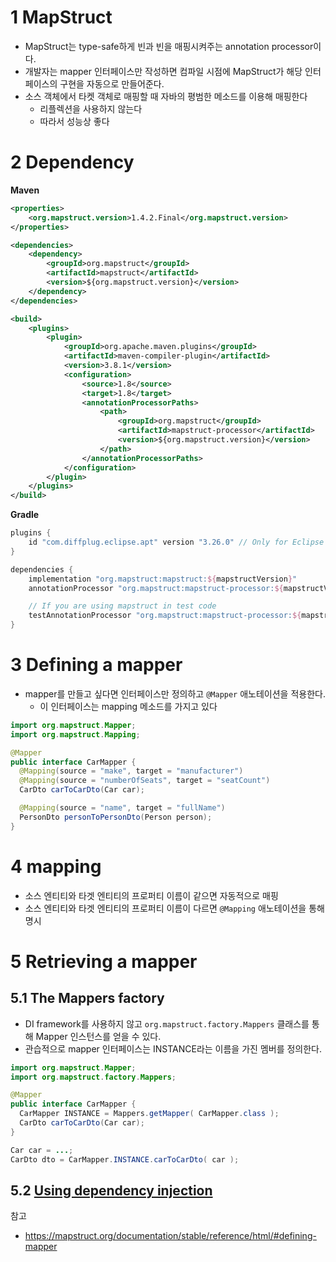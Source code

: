 # 1 MapStruct

* MapStruct는 type-safe하게 빈과 빈을 매핑시켜주는 annotation processor이다.
* 개발자는 mapper 인터페이스만 작성하면 컴파일 시점에 MapStruct가 해당 인터페이스의 구현을 자동으로 만들어준다.
* 소스 객체에서 타켓 객체로 매핑할 때 자바의 평범한 메소드를 이용해 매핑한다
  * 리플렉션을 사용하지 않는다
  * 따라서 성능상 좋다



# 2 Dependency

**Maven**

```xml
<properties>
    <org.mapstruct.version>1.4.2.Final</org.mapstruct.version>
</properties>

<dependencies>
    <dependency>
        <groupId>org.mapstruct</groupId>
        <artifactId>mapstruct</artifactId>
        <version>${org.mapstruct.version}</version>
    </dependency>
</dependencies>

<build>
    <plugins>
        <plugin>
            <groupId>org.apache.maven.plugins</groupId>
            <artifactId>maven-compiler-plugin</artifactId>
            <version>3.8.1</version>
            <configuration>
                <source>1.8</source>
                <target>1.8</target>
                <annotationProcessorPaths>
                    <path>
                        <groupId>org.mapstruct</groupId>
                        <artifactId>mapstruct-processor</artifactId>
                        <version>${org.mapstruct.version}</version>
                    </path>
                </annotationProcessorPaths>
            </configuration>
        </plugin>
    </plugins>
</build>
```

**Gradle**

```groovy
plugins {
    id "com.diffplug.eclipse.apt" version "3.26.0" // Only for Eclipse
}

dependencies {
    implementation "org.mapstruct:mapstruct:${mapstructVersion}"
    annotationProcessor "org.mapstruct:mapstruct-processor:${mapstructVersion}"

    // If you are using mapstruct in test code
    testAnnotationProcessor "org.mapstruct:mapstruct-processor:${mapstructVersion}"
}
```



# 3 Defining a mapper

* mapper를 만들고 싶다면 인터페이스만 정의하고 `@Mapper` 애노테이션을 적용한다.
  * 이 인터페이스는 mapping 메소드를 가지고 있다

```java
import org.mapstruct.Mapper;
import org.mapstruct.Mapping;

@Mapper
public interface CarMapper {
  @Mapping(source = "make", target = "manufacturer")
  @Mapping(source = "numberOfSeats", target = "seatCount")
  CarDto carToCarDto(Car car);

  @Mapping(source = "name", target = "fullName")
  PersonDto personToPersonDto(Person person);
}
```



# 4 mapping

* 소스 엔티티와 타겟 엔티티의 프로퍼티 이름이 같으면 자동적으로 매핑
* 소스 엔티티와 타겟 엔티티의 프로퍼티 이름이 다르면 `@Mapping` 애노테이션을 통해 명시



# 5 Retrieving a mapper



## 5.1 The Mappers factory 

* DI framework를 사용하지 않고 `org.mapstruct.factory.Mappers` 클래스를 통해 Mapper 인스턴스를 얻을 수 있다.
* 관습적으로 mapper 인터페이스는 INSTANCE라는 이름을 가진 멤버를 정의한다.

```java
import org.mapstruct.Mapper;
import org.mapstruct.factory.Mappers;

@Mapper
public interface CarMapper {
  CarMapper INSTANCE = Mappers.getMapper( CarMapper.class );
  CarDto carToCarDto(Car car);
}
```

```java
Car car = ...;
CarDto dto = CarMapper.INSTANCE.carToCarDto( car );
```



## 5.2 [Using dependency injection](https://mapstruct.org/documentation/stable/reference/html/#using-dependency-injection)



참고

* https://mapstruct.org/documentation/stable/reference/html/#defining-mapper
